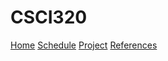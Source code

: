 
# CSCI320 
[Home](index.md)
[Schedule](schedule.md)
[Project](project.md)
[References](references.md)
